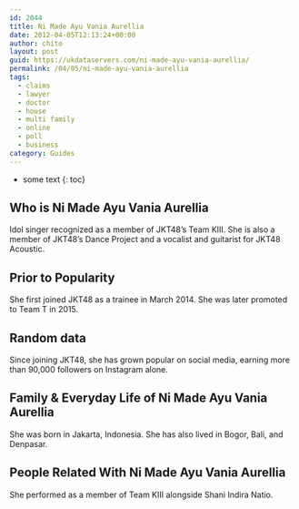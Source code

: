 ```yaml
---
id: 2044
title: Ni Made Ayu Vania Aurellia
date: 2012-04-05T12:13:24+00:00
author: chito
layout: post
guid: https://ukdataservers.com/ni-made-ayu-vania-aurellia/
permalink: /04/05/ni-made-ayu-vania-aurellia
tags:
  - claims
  - lawyer
  - doctor
  - house
  - multi family
  - online
  - poll
  - business
category: Guides
---
```


* some text
{: toc}
          
          
## Who is  Ni Made Ayu Vania Aurellia
                  
                  
                  
Idol singer recognized as a member of JKT48&#8217;s Team KIII. She is also a member of JKT48&#8217;s Dance Project and a vocalist and guitarist for JKT48 Acoustic. 
                  
                
                
                
## Prior to Popularity 
                  
                  
                  
She first joined JKT48 as a trainee in March 2014. She was later promoted to Team T in 2015. 
                  
                
                
                
## Random data 
                  
                  
                  
Since joining JKT48, she has grown popular on social media, earning more than 90,000 followers on Instagram alone. 
                  
                
                
                
## Family & Everyday Life of Ni Made Ayu Vania Aurellia
                  
                  
                  
She was born in Jakarta, Indonesia. She has also lived in Bogor, Bali, and Denpasar. 
                  
                
                
                
## People Related With  Ni Made Ayu Vania Aurellia
                  
                  
                  
She performed as a member of Team KIII alongside Shani Indira Natio. 
                  
                
              
            
          
          
          
    
    
  
